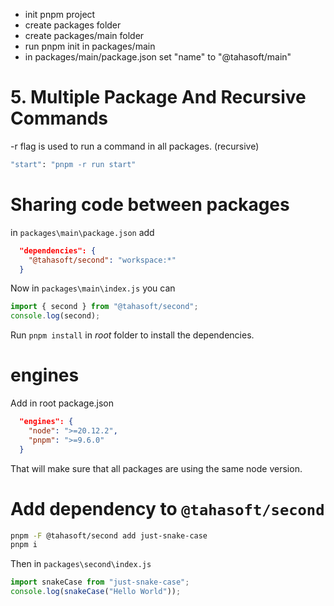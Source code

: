 - init pnpm project
- create packages folder
- create packages/main folder
- run pnpm init in packages/main
- in packages/main/package.json set "name" to "@tahasoft/main"

# 5. Multiple Package And Recursive Commands

-r flag is used to run a command in all packages. (recursive)

```bash
"start": "pnpm -r run start"
```

# Sharing code between packages

in `packages\main\package.json` add

```json
  "dependencies": {
    "@tahasoft/second": "workspace:*"
  }
```

Now in `packages\main\index.js` you can

```ts
import { second } from "@tahasoft/second";
console.log(second);
```

Run `pnpm install` in _root_ folder to install the dependencies.

# engines

Add in root package.json

```json
  "engines": {
    "node": ">=20.12.2",
    "pnpm": ">=9.6.0"
  }
```

That will make sure that all packages are using the same node version.

# Add dependency to `@tahasoft/second`

```bash
pnpm -F @tahasoft/second add just-snake-case
pnpm i
```

Then in `packages\second\index.js`

```ts
import snakeCase from "just-snake-case";
console.log(snakeCase("Hello World"));
```
